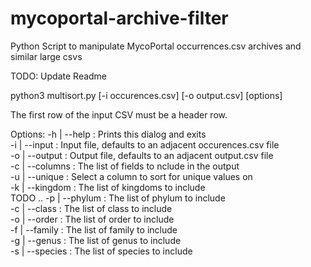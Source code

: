 # mycoportal-archive-filter
Python Script to manipulate MycoPortal occurrences.csv archives and similar large csvs

TODO: Update Readme

python3 multisort.py [-i occurences.csv] [-o output.csv] [options]

The first row of the input CSV must be a header row.

Options:
  -h | --help : Prints this dialog and exits\
  -i | --input : Input file, defaults to an adjacent occurences.csv file\
  -o | --output : Output file, defaults to an adjacent output.csv file\
  -c | --columns : The list of fields to nclude in the output\
  -u | --unique : Select a column to sort for unique values on\
  -k | --kingdom : The list of kingdoms to include\
  TODO ..
  -p | --phylum : The list of phylum to include\
  -c | --class : The list of class to include\
  -o | --order : The list of order to include\
  -f | --family : The list of family to include\
  -g | --genus : The list of genus to include\
  -s | --species : The list of species to include
